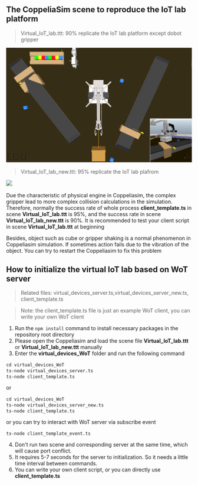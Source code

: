 ## The CoppeliaSim scene to reproduce the IoT lab platform

>Virtual_IoT_lab.ttt: 90% replicate the IoT lab platform except dobot gripper
<img src="Virtual_IoT_lab.png" width="600">

>Virtual_IoT_lab_new.ttt: 95% replicate the IoT lab plafrom
<img src="Virtual_IoT_lab_new.png" width="600">

Due the characteristic of physical engine in Coppeliasim, the complex gripper lead to more complex collision calculations in the simulation. Therefore,  normally the success rate of whole process  **client_template.ts**  in scene **Virtual_IoT_lab.ttt** is 95%, and the success rate in scene **Virtual_IoT_lab_new.ttt** is 90%. It is recommended to test your client script in scene  **Virtual_IoT_lab.ttt** at beginning

Besides, object such as cube or gripper shaking is a normal phenomenon in Coppeliasim simulation. If sometimes action fails due to the vibration of the object. You can try to restart the Coppeliasim to fix this problem

## How to initialize the virtual IoT lab based on WoT server

>Related files: virtual_devices_server.ts,virtual_devices_server_new.ts, client_template.ts

>Note: the client_template.ts file is just an example WoT client, you can write your own WoT client

1. Run the ```npm install``` command to install necessary packages in the repository root directory
2. Please open the Coppeliasim and load the scene file **Virtual_IoT_lab.ttt** or **Virtual_IoT_lab_new.ttt** manually
3. Enter the **virtual_devices_WoT** folder and run the following command

```
cd virtual_devices_WoT
ts-node virtual_devices_server.ts
ts-node client_template.ts
```

or

```
cd virtual_devices_WoT
ts-node virtual_devices_server_new.ts
ts-node client_template.ts
```

or you can try to interact with WoT server via subscribe event

```
ts-node client_template_event.ts
```

4. Don't run two scene and corresponding server at the same time, which will cause port conflict.
5. It requires 5-7 seconds for the server to initialization. So it needs a little time interval between commands.
6. You can write your own client script, or you can directly use **client_template.ts** 